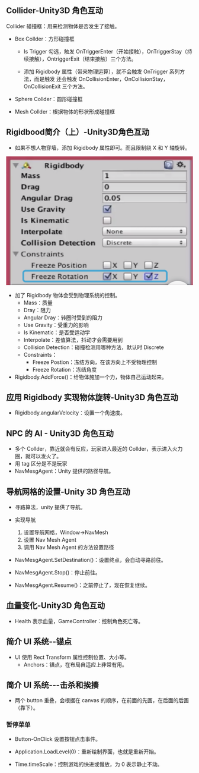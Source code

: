 

## Collider-Unity3D 角色互动

Collider 碰撞框：用来检测物体是否发生了接触。

* Box Collder：方形碰撞框

  * Is Trigger 勾选，触发 OnTriggerEnter（开始接触），OnTriggerStay（持续接触），OntriggerExit（结束接触）三个方法。

  * 添加 Rigidbody 属性（带来物理运算），就不会触发 OnTrigger 系列方法，而是触发 还会触发 OnCollisionEnter，OnCollisionStay，OnCollisionExit 三个方法。

* Sphere Collder：圆形碰撞框

* Mesh Collder：根据物体的形状形成碰撞框

## Rigidbood简介（上）-Unity3D角色互动

* 如果不想人物穿墙，添加 Rigidbody 属性即可。而且限制绕 X 和 Y 轴旋转。

![](img/rigidbody.png)

* 加了 Rigidbody 物体会受到物理系统的控制。
  * Mass：质量
  * Dray：阻力
  * Angular Dray：转圈时受到的阻力
  * Use Gravity：受重力的影响
  * Is Kinematic：是否受运动学
  * Interpolate：差值算法，抖动才会需要用到
  * Collision Detection：碰撞检测用哪种方法，默认时 Discrete
  * Constraints：
    * Freeze Postion：冻结方向，在该方向上不受物理控制
    * Freeze Rotation：冻结角度
* Rigidbody.AddForce()：给物体施加一个力，物体自己运动起来。

## 应用 Rigidbody 实现物体旋转-Unity3D 角色互动

* Rigidbody.angularVelocity：设置一个角速度。

## NPC 的 AI - Unity3D 角色互动

* 多个 Collder，靠近就会有反应，玩家进入最近的 Collder，表示进入火力圈，就可以发火了。
* 用 tag 区分是不是玩家
* NavMesgAgent：Unity 提供的路径导航。

## 导航网格的设置-Unity 3D 角色互动

* 寻路算法，unity 提供了导航。
* 实现导航
  1. 设置导航网格，Window->NavMesh
  2. 设置 Nav Mesh Agent
  3. 调用 Nav Mesh Agent 的方法设置路径

* NavMesgAgent.SetDestination()：设置终点，会自动寻路前往。
* NavMesgAgent.Stop()：停止前往。
* NavMesgAgent.Resume()：之前停止了，现在恢复继续。

## 血量变化-Unity3D 角色互动

* Health 表示血量，GameController：控制角色死亡等。

## 简介 UI 系统--锚点

* UI 使用 Rect Transform 属性控制位置、大小等。
  * Anchors：锚点，在布局自适应上非常有用。

## 简介 UI 系统---击杀和挨揍

* 两个 button 重叠，会根据在 canvas 的顺序，在前面的先画，在后面的后画（靠下）。

### 暂停菜单

* Button-OnClick 设置按钮点击事件。

* Application.LoadLevel(0)：重新绘制界面，也就是重新开始。
* Time.timeScale：控制游戏的快进或慢放，为 0 表示静止不动。